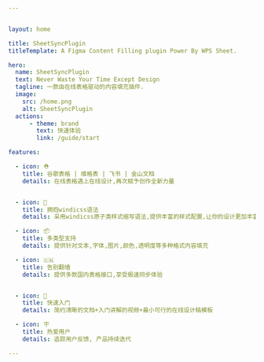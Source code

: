 ```yaml
---


layout: home

title: SheetSyncPlugin
titleTemplate: A Figma Content Filling plugin Power By WPS Sheet.

hero:
  name: SheetSyncPlugin
  text: Never Waste Your Time Except Design
  tagline: 一款由在线表格驱动的内容填充插件.
  image:
    src: /home.png
    alt: SheetSyncPlugin
  actions:
      - theme: brand
        text: 快速体验
        link: /guide/start

features:

  - icon: ⛑
    title: 谷歌表格 | 维格表 | 飞书 | 金山文档
    details: 在线表格遇上在线设计,再次赋予创作全新力量


  - icon: 🔩
    title: 拥抱windicss语法
    details: 采用windicss原子类样式缩写语法,提供丰富的样式配置,让你的设计更加丰富多彩

  - icon: 📦
    title: 多类型支持
    details: 提供针对文本,字体,图片,颜色,透明度等多种格式内容填充

  - icon: 🇨🇳
    title: 告别翻墙
    details: 提供多款国内表格接口,享受极速同步体验


  - icon: 👋
    title: 快速入门
    details: 简约清晰的文档+入门讲解的视频+最小可行的在线设计稿模板

  - icon: 🪧
    title: 热爱用户
    details: 追踪用户反馈, 产品持续迭代

---
```

